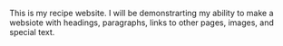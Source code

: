 This is my recipe website. I will be demonstrarting my ability to make a websiote with headings, paragraphs, links to other pages, images, and special text. 